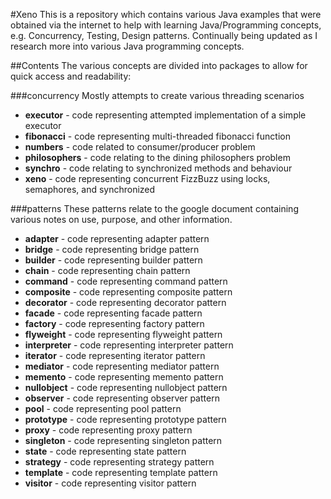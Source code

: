 #Xeno
This is a repository which contains various Java examples that were obtained
via the internet to help with learning Java/Programming concepts, e.g. Concurrency,
Testing, Design patterns. Continually being updated as I research more into various
Java programming concepts.

##Contents
The various concepts are divided into packages to allow for quick access and readability:

###concurrency
Mostly attempts to create various threading scenarios

* **executor** - code representing attempted implementation of a simple executor
* **fibonacci** - code representing multi-threaded fibonacci function
* **numbers** - code related to consumer/producer problem
* **philosophers** - code relating to the dining philosophers problem
* **synchro** - code relating to synchronized methods and behaviour
* **xeno** - code representing concurrent FizzBuzz using locks, semaphores, and synchronized
    
###patterns
These patterns relate to the google document containing various notes on 
use, purpose, and other information.

* **adapter** - code representing adapter pattern
* **bridge** - code representing bridge pattern
* **builder** - code representing builder pattern
* **chain** - code representing chain pattern
* **command** - code representing command pattern
* **composite** - code representing composite pattern
* **decorator** - code representing decorator pattern
* **facade** - code representing facade pattern
* **factory** - code representing factory pattern
* **flyweight** - code representing flyweight pattern
* **interpreter** - code representing interpreter pattern
* **iterator** - code representing iterator pattern
* **mediator** - code representing mediator pattern
* **memento** - code representing memento pattern
* **nullobject** - code representing nullobject pattern
* **observer** - code representing observer pattern
* **pool** - code representing pool pattern
* **prototype** - code representing prototype pattern
* **proxy** - code representing proxy pattern
* **singleton** - code representing singleton pattern
* **state** - code representing state pattern
* **strategy** - code representing strategy pattern
* **template** - code representing template pattern
* **visitor** - code representing visitor pattern
